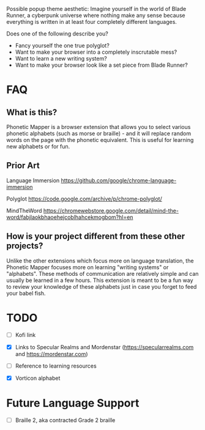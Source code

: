 Possible popup theme aesthetic: Imagine yourself in the world of Blade Runner, a cyberpunk universe where nothing make any sense because everything is written in at least four completely different languages.


Does one of the following describe you?

- Fancy yourself the one true polyglot?
- Want to make your browser into a completely inscrutable mess?
- Want to learn a new writing system?
- Want to make your browser look like a set piece from Blade Runner?


# FAQ

## What is this?

Phonetic Mapper is a browser extension that allows you to select various phonetic alphabets (such as morse or braille) - and it will replace random words on the page with the phonetic equivalent. This is useful for learning new alphabets or for fun.


## Prior Art

Language Immersion
https://github.com/google/chrome-language-immersion

Polyglot
https://code.google.com/archive/p/chrome-polyglot/

MindTheWord
https://chromewebstore.google.com/detail/mind-the-word/fabjlaokbhaoehejcoblhahcekmogbom?hl=en

## How is your project different from these other projects?

Unlike the other extensions which focus more on language translation, the Phonetic Mapper focuses more on learning "writing systems" or "alphabets". These methods of communication are relatively simple and can usually be learned in a few hours. This extension is meant to be a fun way to review your knowledge of these alphabets just in case you forget to feed your babel fish.


# TODO

- [ ] Kofi link
- [X] Links to Specular Realms and Mordenstar (https://specularrealms.com and https://mordenstar.com)
- [ ] Reference to learning resources
- [X] Vorticon alphabet


# Future Language Support

- [ ] Braille 2, aka contracted Grade 2 braille